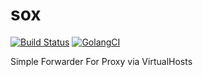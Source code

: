 # sox

[![Build Status](https://travis-ci.org/metajar/sox.svg?branch=master)](https://travis-ci.org/metajar/sox)
[![GolangCI](https://golangci.com/badges/github.com/metajar/sox.svg)](https://golangci.com)


Simple Forwarder For Proxy via VirtualHosts
